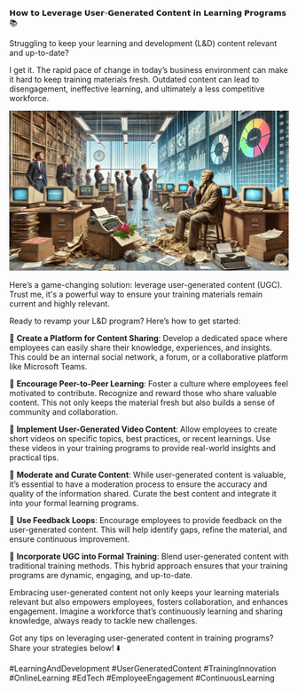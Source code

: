 𝗛𝗼𝘄 𝘁𝗼 𝗟𝗲𝘃𝗲𝗿𝗮𝗴𝗲 𝗨𝘀𝗲𝗿-𝗚𝗲𝗻𝗲𝗿𝗮𝘁𝗲𝗱 𝗖𝗼𝗻𝘁𝗲𝗻𝘁 𝗶𝗻 𝗟𝗲𝗮𝗿𝗻𝗶𝗻𝗴 𝗣𝗿𝗼𝗴𝗿𝗮𝗺𝘀 📚

Struggling to keep your learning and development (L&D) content relevant and up-to-date?

I get it. The rapid pace of change in today’s business environment can make it hard to keep training materials fresh. Outdated content can lead to disengagement, ineffective learning, and ultimately a less competitive workforce.

![user generated content in training](./images/012-user.png)

Here’s a game-changing solution: leverage user-generated content (UGC). Trust me, it's a powerful way to ensure your training materials remain current and highly relevant. 

Ready to revamp your L&D program? Here’s how to get started:

📌 **Create a Platform for Content Sharing**: Develop a dedicated space where employees can easily share their knowledge, experiences, and insights. This could be an internal social network, a forum, or a collaborative platform like Microsoft Teams.

📌 **Encourage Peer-to-Peer Learning**: Foster a culture where employees feel motivated to contribute. Recognize and reward those who share valuable content. This not only keeps the material fresh but also builds a sense of community and collaboration.

📌 **Implement User-Generated Video Content**: Allow employees to create short videos on specific topics, best practices, or recent learnings. Use these videos in your training programs to provide real-world insights and practical tips.

📌 **Moderate and Curate Content**: While user-generated content is valuable, it’s essential to have a moderation process to ensure the accuracy and quality of the information shared. Curate the best content and integrate it into your formal learning programs.

📌 **Use Feedback Loops**: Encourage employees to provide feedback on the user-generated content. This will help identify gaps, refine the material, and ensure continuous improvement.

📌 **Incorporate UGC into Formal Training**: Blend user-generated content with traditional training methods. This hybrid approach ensures that your training programs are dynamic, engaging, and up-to-date.

Embracing user-generated content not only keeps your learning materials relevant but also empowers employees, fosters collaboration, and enhances engagement. Imagine a workforce that’s continuously learning and sharing knowledge, always ready to tackle new challenges.

Got any tips on leveraging user-generated content in training programs? Share your strategies below! ⬇️

#LearningAndDevelopment #UserGeneratedContent #TrainingInnovation #OnlineLearning #EdTech #EmployeeEngagement #ContinuousLearning